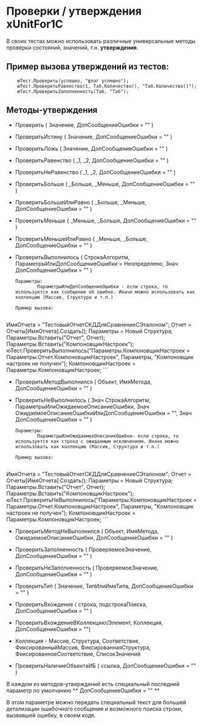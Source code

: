 Проверки / утверждения xUnitFor1C
=========

В своих тестах можно использовать различные универсальные методы проверки состояний, значений, т.н. **утверждения**.

Пример вызова утверждений из тестов:
----
```OneC
    юТест.Проверить(успешно, "флаг успешно");
    юТест.ПроверитьРавенство(1, Таб.Количество(), "Таб.Количество()");
    юТест.ПроверитьЗаполненность(Таб, "Таб");
```

Методы-утверждения
----

  - Проверить ( Значение, ДопСообщениеОшибки = "" )
  
  - ПроверитьИстину ( Значение, ДопСообщениеОшибки = "" )
    
  - ПроверитьЛожь ( Значение, ДопСообщениеОшибки = "" )
    
  - ПроверитьРавенство ( _1, _2, ДопСообщениеОшибки = "" )
    
  - ПроверитьНеРавенство ( _1, _2, ДопСообщениеОшибки = "" )
    
  - ПроверитьБольше ( _Больше, _Меньше, ДопСообщениеОшибки = "" )
    
  - ПроверитьБольшеИлиРавно ( _Больше, _Меньше, ДопСообщениеОшибки = "" )
    
  - ПроверитьМеньше ( _Меньше, _Больше, ДопСообщениеОшибки = "" )
    
  - ПроверитьМеньшеИлиРавно ( _Меньше, _Больше, ДопСообщениеОшибки = "" )
    
  - ПроверитьВыполнилось ( СтрокаАлгоритм, ПараметрыИлиДопСообщениеОшибки = Неопределено, Знач ДопСообщениеОшибки = "" )

        Параметры:
                ПараметрыИлиДопСообщениеОшибки - если строка, то используется как сообщение об ошибке. Иначе можно использовать как коллекцию (Массив, Структура и т.п.)

        Пример вызова:
    ```
ИмяОтчета = "ТестовыйОтчетСКДДляСравнениеСЭталоном";
Отчет = Отчеты[ИмяОтчета].Создать();
Параметры = Новый Структура;
Параметры.Вставить("Отчет", Отчет);
Параметры.Вставить("КомпоновщикНастроек");
юТест.ПроверитьВыполнилось("Параметры.КомпоновщикНастроек = Параметры.Отчет.КомпоновщикНастроек", Параметры, "Компоновщик настроек не получен");
КомпоновщикНастроек = Параметры.КомпоновщикНастроек;
    ```
    
  - ПроверитьМетодВыполнился ( Объект, ИмяМетода, ДопСообщениеОшибки = "" )
    
  - ПроверитьНеВыполнилось ( Знач СтрокаАлгоритм, ПараметрыИлиОжидаемоеОписаниеОшибки, Знач ОжидаемоеОписаниеОшибкиИлиДопСообщениеОшибки = "", Знач ДопСообщениеОшибки = "" )

        Параметры:
                ПараметрыИлиОжидаемоеОписаниеОшибки- если строка, то используется как строка с ожидаемым исключением. Иначе можно использовать как коллекцию (Массив, Структура и т.п.)

        Пример вызова:
    ```
ИмяОтчета = "ТестовыйОтчетСКДДляСравнениеСЭталоном";
Отчет = Отчеты[ИмяОтчета].Создать();
Параметры = Новый Структура;
Параметры.Вставить("Отчет", Отчет);
Параметры.Вставить("КомпоновщикНастроек");
юТест.ПроверитьНеВыполнилось("Параметры.КомпоновщикНастроек = Параметры.Отчет.КомпоновщикНастроек", Параметры, "Компоновщик настроек не получен");
КомпоновщикНастроек = Параметры.КомпоновщикНастроек;
    ```
        
  - ПроверитьМетодНеВыполнился ( Объект, ИмяМетода, ОжидаемоеОписаниеОшибки, ДопСообщениеОшибки = "" )
    
  - ПроверитьЗаполненность ( ПроверяемоеЗначение, ДопСообщениеОшибки = "" )
    
  - ПроверитьНеЗаполненность ( ПроверяемоеЗначение, ДопСообщениеОшибки = "" )
    
  - ПроверитьТип ( Значение, ТипИлиИмяТипа, ДопСообщениеОшибки = "" )
    
  - ПроверитьВхождение ( строка, подстрокаПоиска, ДопСообщениеОшибки = "" )

  - ПроверитьВхождениеВКоллекцию(Элемент, Коллекция, ДопСообщениеОшибки = "")

   - Коллекция - Массив, Структура, Соответствие, ФиксированныйМассив, ФиксированнаяСтруктура,           ФиксированноеСоответствие, СписокЗначений
    
  - ПроверитьНаличиеОбъектаИБ ( ссылка, ДопСообщениеОшибки = "" )

В каждом из методов-утверждений есть специальный последний параметр по умолчанию ** ДопСообщениеОшибки = "" **

В этом параметре можно передать специальный текст для большей детализации ошибочного сообщения и возможного поиска строки, вызвавшей ошибку, в своем коде.